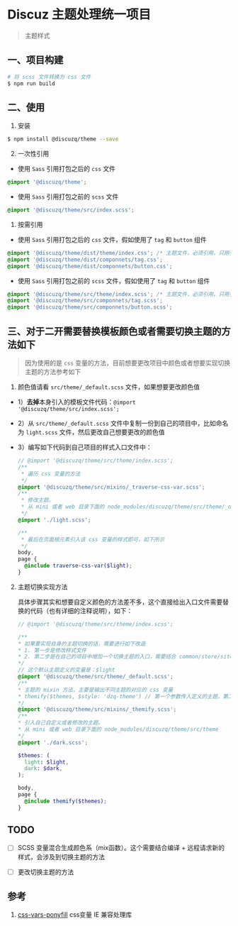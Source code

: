 # Discuz 主题处理统一项目
> 主题样式
## 一、项目构建

```bash
# 将 scss 文件转换为 css 文件
$ npm run build
```

## 二、使用

1. 安装

```bash
$ npm install @discuzq/theme --save
```

2. 一次性引用
- 使用 `Sass` 引用打包之后的 `css` 文件
```css
@import '@discuzq/theme';
```

- 使用 `Sass` 引用打包之前的 `scss` 文件
```scss
@import '@discuzq/theme/src/index.scss';
```

1. 按需引用
- 使用 `Sass` 引用打包之后的 `css` 文件，假如使用了 `tag` 和 `button` 组件
```css
@import '@discuzq/theme/dist/theme/index.css'; /* 主题文件，必须引用，只用引用一次 */
@import '@discuzq/theme/dist/componnets/tag.css';
@import '@discuzq/theme/dist/componnets/button.css';
```

- 使用 `Sass` 引用打包之前的 `scss` 文件，假如使用了 `tag` 和 `button` 组件
```css
@import '@discuzq/theme/src/theme/index.scss'; /* 主题文件，必须引用，只用引用一次 */
@import '@discuzq/theme/src/componnets/tag.scss';
@import '@discuzq/theme/src/componnets/button.scss';
```

## 三、对于二开需要替换模板颜色或者需要切换主题的方法如下
> 因为使用的是 `css` 变量的方法，目前想要更改项目中颜色或者想要实现切换主题的方法参考如下

1. 颜色值请看 `src/theme/_default.scss` 文件，如果想要更改颜色值

- 1）**去掉**本身引入的模板文件代码：`@import '@discuzq/theme/src/index.scss';`
- 2）从 `src/theme/_default.scss` 文件中复制一份到自己的项目中，比如命名为 `light.scss` 文件，然后更改自己想要更改的颜色值
- 3）编写如下代码到自己项目的样式入口文件中：

    ```scss
    // @import '@discuzq/theme/src/theme/index.scss';
    /**
     * 遍历 css 变量的方法
     */
    @import '@discuzq/theme/src/mixins/_traverse-css-var.scss';
    /**
     * 修改主题。
     * 从 mini 或者 web 目录下面的 node_modules/discuzq/theme/src/theme/_default.scss 文件中复制一份到自己的样式文件 light.scss 中，然后在入口文件中引入。
     */
    @import './light.scss';

    /**
     * 最后在页面根元素引入该 css 变量的样式即可，如下所示
     */
    body,
    page {
      @include traverse-css-var($light);
    }
    ```

2. 主题切换实现方法

    具体步骤其实和想要自定义颜色的方法差不多，这个直接给出入口文件需要替换的代码（也有详细的注释说明），如下：

    ```scss
    // @import '@discuzq/theme/src/theme/index.scss';

    /**
    * 如果要实现自身的主题切换的话，需要进行如下改造
    * 1. 第一步是修改样式文件
    * 2. 第二步是在自己的项目中增加一个切换主题的入口，需要结合 common/store/site 中的 changeTheme 方法进行处理，默认的主题定义的是：APP_THEME.light
    */
    // 这个默认主题定义的变量是：$light
    @import '@discuzq/theme/src/theme/_default.scss';
    /**
    * 主题的 mixin 方法，主要是输出不同主题的对应的 css 变量
    * themify($themes, $style: 'dzq-theme') // 第一个参数传入定义的主题，第二个参数传入定义的样式类的前缀，可以直接使用默认的，这样就不用更改项目了。
    */
    @import '@discuzq/theme/src/mixins/_themify.scss';
    /**
    * 引入自己自定义或者修改的主题。
    * 从 mini 或者 web 目录下面的 node_modules/discuzq/theme/src/theme
    */
    @import './dark.scss';

    $themes: (
      light: $light,
      dark: $dark,
    );

    body,
    page {
      @include themify($themes);
    }

    ```

## TODO
- [ ] SCSS 变量混合生成颜色系（mix函数）。这个需要结合编译 + 远程请求新的样式，会涉及到切换主题的方法
- [ ] 更改切换主题的方法


## 参考
1. [css-vars-ponyfill] css变量 IE 兼容处理库





[css-vars-ponyfill]: https://www.npmjs.com/package/css-vars-ponyfill
